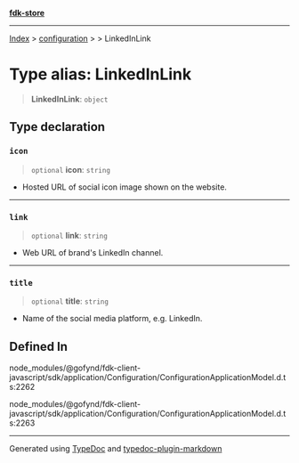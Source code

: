 [**fdk-store**](../../../README.md)
***

[Index](../../../API.md) > [configuration](../../README.md) > [<internal>](../README.md) > LinkedInLink

# Type alias: LinkedInLink

> **LinkedInLink**: `object`

## Type declaration

### `icon`

> `optional` **icon**: `string`

- Hosted URL of social icon image shown on the website.

***

### `link`

> `optional` **link**: `string`

- Web URL of brand's LinkedIn channel.

***

### `title`

> `optional` **title**: `string`

- Name of the social media platform, e.g. LinkedIn.

## Defined In

node\_modules/@gofynd/fdk-client-javascript/sdk/application/Configuration/ConfigurationApplicationModel.d.ts:2262

node\_modules/@gofynd/fdk-client-javascript/sdk/application/Configuration/ConfigurationApplicationModel.d.ts:2263

***
Generated using [TypeDoc](https://typedoc.org/) and [typedoc-plugin-markdown](https://www.npmjs.com/package/typedoc-plugin-markdown)

